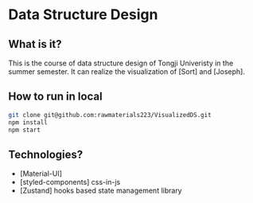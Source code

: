 # Data Structure Design

## What is it?

This is the course of data structure design of Tongji Univeristy in the summer semester. It can realize the visualization of [Sort] and [Joseph]. 

## How to run in local

```sh
git clone git@github.com:rawmaterials223/VisualizedDS.git
npm install
npm start
```

## Technologies?

- [Material-UI]
- [styled-components] css-in-js
- [Zustand] hooks based state management library
